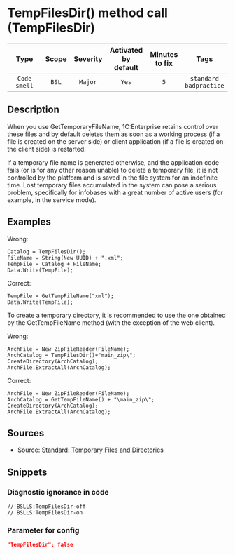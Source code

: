 # TempFilesDir() method call (TempFilesDir)

 |     Type     | Scope | Severity | Activated<br>by default | Minutes<br>to fix |               Tags                |
 |:------------:|:-----:|:--------:|:-----------------------------:|:-----------------------:|:---------------------------------:|
 | `Code smell` | `BSL` | `Major`  |             `Yes`             |           `5`           | `standard`<br>`badpractice` | 

<!-- Блоки выше заполняются автоматически, не трогать -->
## Description
<!-- Описание диагностики заполняется вручную. Необходимо понятным языком описать смысл и схему работу -->
When you use GetTemporaryFileName, 1С:Enterprise retains control over these files and by default deletes them as soon as a working process (if a file is created on the server side) or client application (if a file is created on the client side) is restarted.

If a temporary file name is generated otherwise, and the application code fails (or is for any other reason unable) to delete a temporary file, it is not controlled by the platform and is saved in the file system for an indefinite time. Lost temporary files accumulated in the system can pose a serious problem, specifically for infobases with a great number of active users (for example, in the service mode).
## Examples
<!-- В данном разделе приводятся примеры, на которые диагностика срабатывает, а также можно привести пример, как можно исправить ситуацию -->

Wrong:

```bsl
Catalog = TempFilesDir();
FileName = String(New UUID) + ".xml";
TempFile = Catalog + FileName;
Data.Write(TempFile);
```

Correct:

```bsl
TempFile = GetTempFileName("xml");
Data.Write(TempFile);
```

To create a temporary directory, it is recommended to use the one obtained by the GetTempFileName method (with the exception of the web client).

Wrong:

```bsl
ArchFile = New ZipFileReader(FileName);
ArchCatalog = TempFilesDir()+"main_zip\";
CreateDirectory(ArchCatalog);
ArchFile.ExtractAll(ArchCatalog);
```

Correct:

```bsl
ArchFile = New ZipFileReader(FileName);
ArchCatalog = GetTempFileName() + "\main_zip\";
CreateDirectory(ArchCatalog);
ArchFile.ExtractAll(ArchCatalog);
```

## Sources

* Source: [Standard: Temporary Files and Directories](https://support.1ci.com/hc/en-us/articles/360011122319-Access-to-the-file-system-from-the-configuration-code)

## Snippets

<!-- Блоки ниже заполняются автоматически, не трогать -->
### Diagnostic ignorance in code

```bsl
// BSLLS:TempFilesDir-off
// BSLLS:TempFilesDir-on
```

### Parameter for config

```json
"TempFilesDir": false
```
